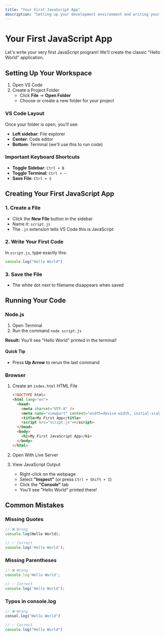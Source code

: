 ```yaml
---
title: "Your First JavaScript App"
description: "Setting up your development environment and writing your very first JavaScript program."
---
```


# Your First JavaScript App

Let's write your very first JavaScript program! We'll create the classic "Hello World" application.

## Setting Up Your Workspace

1. Open VS Code
2. Create a Project Folder
   - Click **File** → **Open Folder**
   - Choose or create a new folder for your project

### VS Code Layout

Once your folder is open, you'll see:

- **Left sidebar**: File explorer
- **Center**: Code editor
- **Bottom**: Terminal (we'll use this to run code)

### Important Keyboard Shortcuts

- **Toggle Sidebar**: `Ctrl + B`
- **Toggle Terminal**: `Ctrl + ~`
- **Save File**: `Ctrl + S`

## Creating Your First JavaScript App

### 1. Create a File

- Click the **New File** button in the sidebar
- Name it: `script.js`
- The `.js` extension tells VS Code this is JavaScript

### 2. Write Your First Code

In `script.js`, type exactly this:

```javascript
console.log("Hello World")
```

### 3. Save the File

- The white dot next to filename disappears when saved

## Running Your Code

### Node.js

1. Open Terminal
2. Run the command `node script.js`

**Result:** You'll see "Hello World" printed in the terminal!

#### Quick Tip

- Press **Up Arrow** to rerun the last command

### Browser

1. Create an `index.html` HTML File

   ```html
   <!DOCTYPE html>
   <html lang="en">
     <head>
       <meta charset="UTF-8" />
       <meta name="viewport" content="width=device-width, initial-scale=1.0" />
       <title>My First App</title>
       <script src="script.js"></script>
     </head>
     <body>
       <h1>My First JavaScript App</h1>
     </body>
   </html>
   ```

2. Open With Live Server
3. View JavaScript Output
   - Right-click on the webpage
   - Select **"Inspect"** (or press `Ctrl + Shift + I`)
   - Click the **"Console"** tab
   - You'll see "Hello World" printed there!

## Common Mistakes

### Missing Quotes

```javascript
// ❌ Wrong
console.log(Hello World);

// ✅ Correct
console.log('Hello World');
```

### Missing Parentheses

```javascript
// ❌ Wrong
console.log'Hello World';

// ✅ Correct
console.log('Hello World');
```

### Typos in console.log

```javascript
// ❌ Wrong
consol.log("Hello World")

// ✅ Correct
console.log("Hello World")
```

